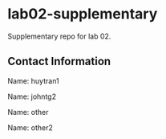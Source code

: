 # lab02-supplementary
Supplementary repo for lab 02.

## Contact Information

Name: huytran1

Name: johntg2

Name: other

Name: other2
